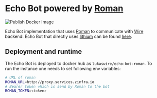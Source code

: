 # Echo Bot powered by [Roman](https://github.com/dkovacevic/roman)
![Publish Docker Image](https://github.com/wireapp/echo-bot-roman/workflows/Publish%20Docker%20Image/badge.svg)

Echo Bot implementation that uses [Roman](https://github.com/dkovacevic/roman) to communicate with [Wire](https://wire.com/en/) backend.
Echo Bot that directly uses [lithium](https://github.com/wireapp/lithium) can be found [here](https://github.com/wireapp/echo-bot). 

## Deployment and runtime
The Echo Bot is deployed to docker hub as `lukaswire/echo-bot-roman`. 
To run the instance one needs to set following env variables:
```bash
# URL of roman
ROMAN_URL=http://proxy.services.zinfra.io
# Bearer token which is send by Roman to the bot
ROMAN_TOKEN=<token> 
```
